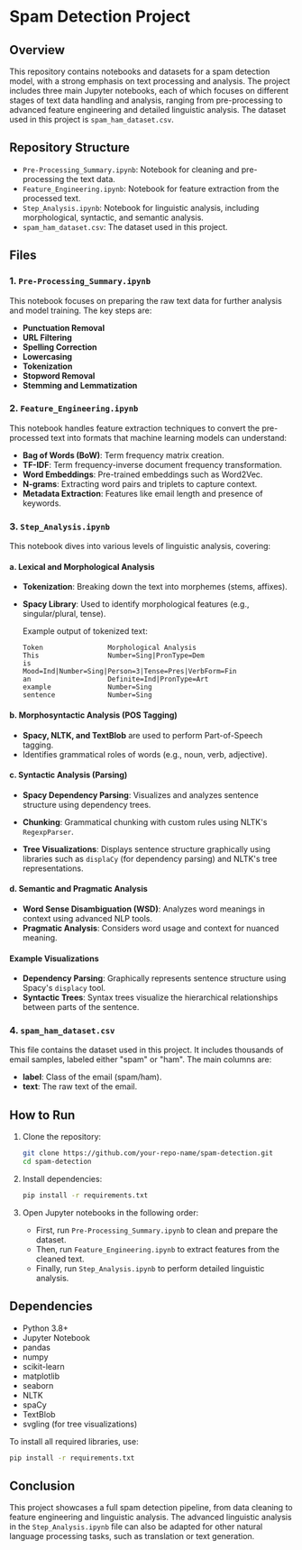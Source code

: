 # Spam Detection Project

## Overview

This repository contains notebooks and datasets for a spam detection model, with a strong emphasis on text processing and analysis. The project includes three main Jupyter notebooks, each of which focuses on different stages of text data handling and analysis, ranging from pre-processing to advanced feature engineering and detailed linguistic analysis. The dataset used in this project is `spam_ham_dataset.csv`.

## Repository Structure

- `Pre-Processing_Summary.ipynb`: Notebook for cleaning and pre-processing the text data.
- `Feature_Engineering.ipynb`: Notebook for feature extraction from the processed text.
- `Step_Analysis.ipynb`: Notebook for linguistic analysis, including morphological, syntactic, and semantic analysis.
- `spam_ham_dataset.csv`: The dataset used in this project.

## Files

### 1. `Pre-Processing_Summary.ipynb`

This notebook focuses on preparing the raw text data for further analysis and model training. The key steps are:

- **Punctuation Removal**
- **URL Filtering**
- **Spelling Correction**
- **Lowercasing**
- **Tokenization**
- **Stopword Removal**
- **Stemming and Lemmatization**

### 2. `Feature_Engineering.ipynb`

This notebook handles feature extraction techniques to convert the pre-processed text into formats that machine learning models can understand:

- **Bag of Words (BoW)**: Term frequency matrix creation.
- **TF-IDF**: Term frequency-inverse document frequency transformation.
- **Word Embeddings**: Pre-trained embeddings such as Word2Vec.
- **N-grams**: Extracting word pairs and triplets to capture context.
- **Metadata Extraction**: Features like email length and presence of keywords.

### 3. `Step_Analysis.ipynb`

This notebook dives into various levels of linguistic analysis, covering:

#### a. **Lexical and Morphological Analysis**

- **Tokenization**: Breaking down the text into morphemes (stems, affixes).
- **Spacy Library**: Used to identify morphological features (e.g., singular/plural, tense).
  
  Example output of tokenized text:
  ```
  Token                Morphological Analysis
  This                 Number=Sing|PronType=Dem
  is                   Mood=Ind|Number=Sing|Person=3|Tense=Pres|VerbForm=Fin
  an                   Definite=Ind|PronType=Art
  example              Number=Sing
  sentence             Number=Sing
  ```

#### b. **Morphosyntactic Analysis (POS Tagging)**

- **Spacy, NLTK, and TextBlob** are used to perform Part-of-Speech tagging.
- Identifies grammatical roles of words (e.g., noun, verb, adjective).


#### c. **Syntactic Analysis (Parsing)**

- **Spacy Dependency Parsing**: Visualizes and analyzes sentence structure using dependency trees.
- **Chunking**: Grammatical chunking with custom rules using NLTK's `RegexpParser`.

- **Tree Visualizations**: Displays sentence structure graphically using libraries such as `displaCy` (for dependency parsing) and NLTK's tree representations.

#### d. **Semantic and Pragmatic Analysis**

- **Word Sense Disambiguation (WSD)**: Analyzes word meanings in context using advanced NLP tools.
- **Pragmatic Analysis**: Considers word usage and context for nuanced meaning.

#### Example Visualizations

- **Dependency Parsing**: Graphically represents sentence structure using Spacy's `displacy` tool.
- **Syntactic Trees**: Syntax trees visualize the hierarchical relationships between parts of the sentence.

### 4. `spam_ham_dataset.csv`

This file contains the dataset used in this project. It includes thousands of email samples, labeled either "spam" or "ham". The main columns are:

- **label**: Class of the email (spam/ham).
- **text**: The raw text of the email.

## How to Run

1. Clone the repository:
   ```bash
   git clone https://github.com/your-repo-name/spam-detection.git
   cd spam-detection
   ```

2. Install dependencies:
   ```bash
   pip install -r requirements.txt
   ```

3. Open Jupyter notebooks in the following order:
   - First, run `Pre-Processing_Summary.ipynb` to clean and prepare the dataset.
   - Then, run `Feature_Engineering.ipynb` to extract features from the cleaned text.
   - Finally, run `Step_Analysis.ipynb` to perform detailed linguistic analysis.

## Dependencies

- Python 3.8+
- Jupyter Notebook
- pandas
- numpy
- scikit-learn
- matplotlib
- seaborn
- NLTK
- spaCy
- TextBlob
- svgling (for tree visualizations)

To install all required libraries, use:
```bash
pip install -r requirements.txt
```

## Conclusion

This project showcases a full spam detection pipeline, from data cleaning to feature engineering and linguistic analysis. The advanced linguistic analysis in the `Step_Analysis.ipynb` file can also be adapted for other natural language processing tasks, such as translation or text generation.
